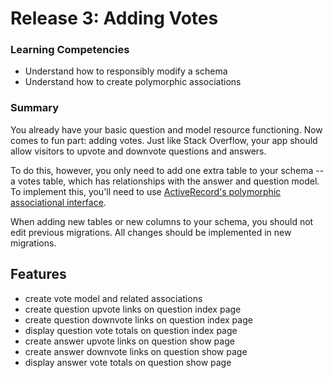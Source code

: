 # Release 3: Adding Votes


### Learning Competencies

  - Understand how to responsibly modify a schema
  - Understand how to create polymorphic associations

### Summary

  You already have your basic question and model resource functioning. Now comes to fun part: adding votes. Just like Stack Overflow, your app should allow visitors to upvote and downvote questions and answers.

  To do this, however, you only need to add one extra table to your schema -- a votes table, which has relationships with the answer and question model. To implement this, you'll need to use [ActiveRecord's polymorphic associational interface](http://guides.rubyonrails.org/association_basics.html#polymorphic-associations).

  When adding new tables or new columns to your schema, you should not edit previous migrations. All changes should be implemented in new migrations.

## Features

  - create vote model and related associations
  - create question upvote links on question index page
  - create question downvote links on question index page
  - display question vote totals on question index page
  - create answer upvote links on question show page
  - create answer downvote links on question show page
  - display answer vote totals on question show page

